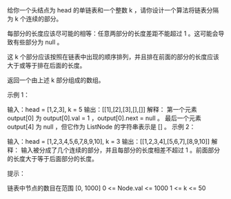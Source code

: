给你一个头结点为 head 的单链表和一个整数 k ，请你设计一个算法将链表分隔为 k 个连续的部分。

每部分的长度应该尽可能的相等：任意两部分的长度差距不能超过 1 。这可能会导致有些部分为 null 。

这 k 个部分应该按照在链表中出现的顺序排列，并且排在前面的部分的长度应该大于或等于排在后面的长度。

返回一个由上述 k 部分组成的数组。

示例 1：

输入：head = [1,2,3], k = 5
输出：[[1],[2],[3],[],[]]
解释：
第一个元素 output[0] 为 output[0].val = 1 ，output[0].next = null 。
最后一个元素 output[4] 为 null ，但它作为 ListNode 的字符串表示是 [] 。
示例 2：

输入：head = [1,2,3,4,5,6,7,8,9,10], k = 3
输出：[[1,2,3,4],[5,6,7],[8,9,10]]
解释：
输入被分成了几个连续的部分，并且每部分的长度相差不超过 1 。前面部分的长度大于等于后面部分的长度。

提示：

链表中节点的数目在范围 [0, 1000]
0 <= Node.val <= 1000
1 <= k <= 50
